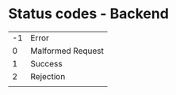 # Status codes - Backend



|      |                   |
| ---- | ----------------- |
| -1   | Error             |
| 0    | Malformed Request |
| 1    | Success           |
| 2    | Rejection         |
|      |                   |

